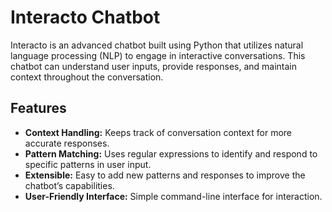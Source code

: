 # Interacto Chatbot

Interacto is an advanced chatbot built using Python that utilizes natural language processing (NLP) to engage in interactive conversations. This chatbot can understand user inputs, provide responses, and maintain context throughout the conversation.

## Features

- **Context Handling:** Keeps track of conversation context for more accurate responses.
- **Pattern Matching:** Uses regular expressions to identify and respond to specific patterns in user input.
- **Extensible:** Easy to add new patterns and responses to improve the chatbot’s capabilities.
- **User-Friendly Interface:** Simple command-line interface for interaction.
